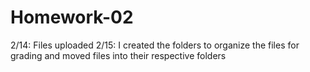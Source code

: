 # Homework-02

2/14: Files uploaded
2/15: I created the folders to organize the files for grading and moved files into their respective folders
